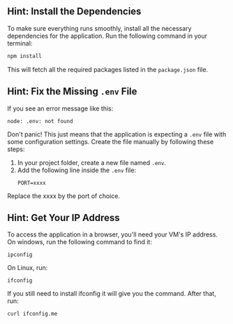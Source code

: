 ## Hint: Install the Dependencies
To make sure everything runs smoothly, install all the necessary dependencies for the application. Run the following command in your terminal:
```bash
npm install
```
This will fetch all the required packages listed in the `package.json` file.


## Hint: Fix the Missing `.env` File
If you see an error message like this:
```
node: .env: not found
```
Don't panic! This just means that the application is expecting a `.env` file with some configuration settings. Create the file manually by following these steps:

1. In your project folder, create a new file named `.env`.
2. Add the following line inside the `.env` file:
   ```
   PORT=xxxx
   ```
Replace the xxxx by the port of choice.


## Hint: Get Your IP Address
To access the application in a browser, you'll need your VM's IP address. On windows, run the following command to find it:
```
ipconfig
```

On Linux, run:
```
ifconfig
```

If you still need to install ifconfig it will give you the command. After that, run:
```
curl ifconfig.me 
```
